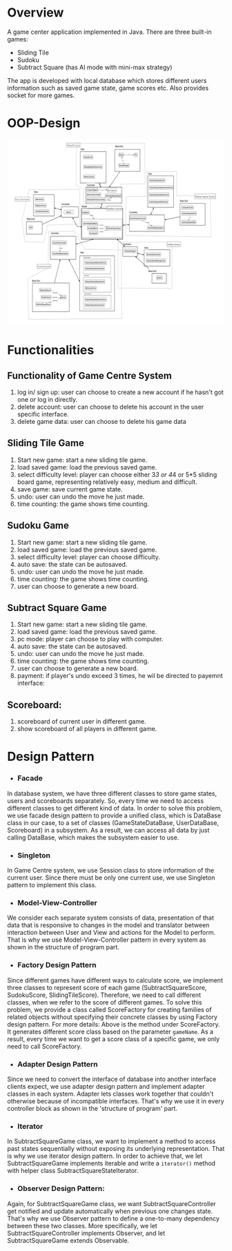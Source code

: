 # Overview
A game center application implemented in Java. There are three built-in games:
- Sliding Tile
- Sudoku
- Subtract Square (has AI mode with mini-max strategy)

The app is developed with local database which stores different users information such as saved game state, game scores etc. Also provides socket for more games.

# OOP-Design

<img src='demo/structure.png'>

# Functionalities
## Functionality of Game Centre System
1. log in/ sign up: user can choose to create a new account if he hasn't got one or log in directly.
2. delete account: user can choose to delete his account in the user specific interface.
3. delete game data: user can choose to delete his game data

## Sliding Tile Game
1. Start new game: start a new sliding tile game.
2. load saved game: load the previous saved game.
5. select difficulty level: player can choose either 3*3 or 4*4 or 5*5 sliding board game, representing relatively easy, medium and difficult.
6. save game: save current game state.
7. undo: user can undo the move he just made.
8. time counting: the game shows time counting.

## Sudoku Game
1. Start new game: start a new sliding tile game.
2. load saved game: load the previous saved game.
5. select difficulty level: player can choose difficulty.
6. auto save: the state can be autosaved.
7. undo: user can undo the move he just made.
8. time counting: the game shows time counting.
9. user can choose to generate a new board.

## Subtract Square Game
1. Start new game: start a new sliding tile game.
2. load saved game: load the previous saved game.
5. pc mode: player can choose to play with computer.
6. auto save: the state can be autosaved.
7. undo: user can undo the move he just made.
8. time counting: the game shows time counting.
9. user can choose to generate a new board.
10. payment: if player's undo exceed 3 times, he wil be directed to payemnt interface:

## Scoreboard:
1. scoreboard of current user in different game.
2. show scoreboard of all players in different game.

# Design Pattern
- ### Facade

In database system, we have three different classes to store game states, users and scoreboards separately. So, every time we need to access different classes to get different kind of data. In order to solve this problem, we use facade design pattern to provide a unified class, which is DataBase class in our case, to a set of classes (GameStateDataBase, UserDataBase, Scoreboard) in a subsystem. As a result, we can access all data by just calling DataBase, which makes the subsystem easier to use.

- ### Singleton

In Game Centre system, we use Session class to store information of the current user. Since there must be only one current use, we use Singleton pattern to implement this class. 

- ### Model-View-Controller
We consider each separate system consists of data, presentation of that data that is responsive to changes in the model and translator between interaction between User and View and actions for the Model to perform. That is why we use Model-View-Controller pattern in every system as shown in the structure of program part.

- ### Factory Design Pattern

Since different games have different ways to calculate score, we implement three classes to represent score of each game (SubtractSquareScore, SudokuScore, SlidingTileScore). Therefore, we need to call different classes, when we refer to the score of different games. To solve this problem, we provide a class called ScoreFactory for creating families of related objects without specifying their concrete classes by using Factory design pattern. For more details:
Above is the method under ScoreFactory. It generates different score class based on the parameter `gameName`. As a result, every time we want to get a score class of a specific game, we only need to call ScoreFactory.

- ### Adapter Design Pattern

Since we need to convert the interface of database into another interface clients expect, we use adapter design pattern and implement adapter classes in each system.  Adapter lets classes work together that couldn't otherwise because of incompatible interfaces. That's why we use it in every controller block as shown in the 'structure of program' part.

- ### Iterator

In SubtractSquareGame class, we want to implement a method to access past states sequentially without exposing its underlying representation. That is why we use iterator design pattern. In order to achieve that, we let SubtractSquareGame implements iterable<SubtractSquareState> and write a `iterator()` method with helper class SubtractSquareStateIterator.
  
- ### Observer Design Pattern:

Again, for SubtractSquareGame class, we want SubtractSquareController get notified and update automatically when previous one changes state. That's why we use Observer pattern to define a one-to-many dependency between these two classes. More specifically, we let SubtractSquareController implements Observer, and let SubtractSquareGame extends Observable.
